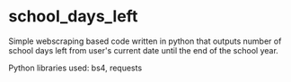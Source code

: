 # school_days_left
Simple webscraping based code written in python that outputs number of school days left from user's current date until the end of the school year.

Python libraries used: bs4, requests
